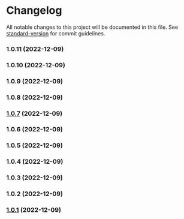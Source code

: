 # Changelog

All notable changes to this project will be documented in this file. See [standard-version](https://github.com/conventional-changelog/standard-version) for commit guidelines.

### 1.0.11 (2022-12-09)

### 1.0.10 (2022-12-09)

### 1.0.9 (2022-12-09)

### 1.0.8 (2022-12-09)

### [1.0.7](https://github.com/T-Terra/nlw_nodejs/compare/v1.0.4...v1.0.7) (2022-12-09)

### 1.0.6 (2022-12-09)

### 1.0.5 (2022-12-09)

### 1.0.4 (2022-12-09)

### 1.0.3 (2022-12-09)

### 1.0.2 (2022-12-09)

### [1.0.1](https://github.com/T-Terra/nlw_nodejs/compare/v1.0.0...v1.0.1) (2022-12-09)
